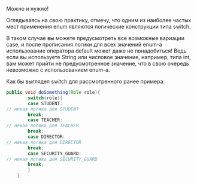 Можно и нужно!

Оглядываясь на свою практику, отмечу, что одним из наиболее частых мест применения enum являются логические конструкции
типа switch.

В таком случае вы можете предусмотреть все возможные вариации case, и после прописания логики для всех значений enum-а
использование оператора default может даже не понадобиться! Ведь если вы используете String или числовое значение,
например, типа int, вам может прийти не предусмотренное значение, что в свою очередь невозможно с использованием enum-а.

Как бы выглядел switch для рассмотренного ранее примера:

```java
public void doSomething(Role role){
        switch(role){
        case STUDENT:
// некая логика для STUDENT
        break;
        case TEACHER:
// некая логика для TEACHER
        break;
        case DIRECTOR:
// некая логика для DIRECTOR
        break;
        case SECURITY_GUARD:
// некая логика для SECURITY_GUARD
        break;
        }
    }
```